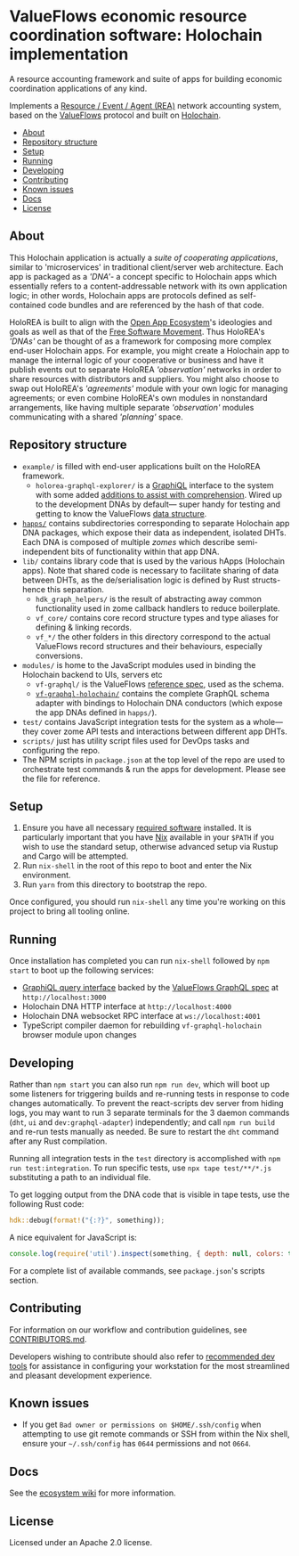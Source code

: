 # ValueFlows economic resource coordination software: Holochain implementation

A resource accounting framework and suite of apps for building economic coordination applications of any kind.

Implements a [Resource / Event / Agent (REA)](https://en.wikipedia.org/wiki/Resources,_events,_agents_(accounting_model)) network accounting system, based on the [ValueFlows](https://valueflo.ws/) protocol and built on [Holochain](https://holochain.org/).

<!-- MarkdownTOC -->

- [About](#about)
- [Repository structure](#repository-structure)
- [Setup](#setup)
- [Running](#running)
- [Developing](#developing)
- [Contributing](#contributing)
- [Known issues](#known-issues)
- [Docs](#docs)
- [License](#license)

<!-- /MarkdownTOC -->

## About

This Holochain application is actually a *suite of cooperating applications*, similar to 'microservices' in traditional client/server web architecture. Each app is packaged as a *'DNA'*- a concept specific to Holochain apps which essentially refers to a content-addressable network with its own application logic; in other words, Holochain apps are protocols defined as self-contained code bundles and are referenced by the hash of that code.

HoloREA is built to align with the [Open App Ecosystem](https://github.com/open-app/)'s ideologies and goals as well as that of the [Free Software Movement](https://www.gnu.org/philosophy/free-software-intro.en.html). Thus HoloREA's *'DNAs'* can be thought of as a framework for composing more complex end-user Holochain apps. For example, you might create a Holochain app to manage the internal logic of your cooperative or business and have it publish events out to separate HoloREA *'observation'* networks in order to share resources with distributors and suppliers. You might also choose to swap out HoloREA's *'agreements'* module with your own logic for managing agreements; or even combine HoloREA's own modules in nonstandard arrangements, like having multiple separate *'observation'* modules communicating with a shared *'planning'* space.

## Repository structure

- `example/` is filled with end-user applications built on the HoloREA framework.
	- `holorea-graphql-explorer/` is a [GraphiQL](https://github.com/graphql/graphiql) interface to the system with some added [additions to assist with comprehension](https://github.com/OneGraph/graphiql-explorer-example). Wired up to the development DNAs by default&mdash; super handy for testing and getting to know the ValueFlows [data structure](https://github.com/valueflows/vf-graphql/).
- [`happs/`](happs/README.md) contains subdirectories corresponding to separate Holochain app DNA packages, which expose their data as independent, isolated DHTs. Each DNA is composed of multiple *zomes* which describe semi-independent bits of functionality within that app DNA.
- `lib/` contains library code that is used by the various hApps (Holochain apps). Note that shared code is necessary to facilitate sharing of data between DHTs, as the de/serialisation logic is defined by Rust structs- hence this separation.
	- `hdk_graph_helpers/` is the result of abstracting away common functionality used in zome callback handlers to reduce boilerplate.
	- `vf_core/` contains core record structure types and type aliases for defining & linking records.
	- `vf_*/` the other folders in this directory correspond to the actual ValueFlows record structures and their behaviours, especially conversions.
- `modules/` is home to the JavaScript modules used in binding the Holochain backend to UIs, servers etc
	- `vf-graphql/` is the ValueFlows [reference spec](https://github.com/valueflows/vf-graphql/), used as the schema.
	- [`vf-graphql-holochain/`](modules/vf-graphql-holochain/README.md) contains the complete GraphQL schema adapter with bindings to Holochain DNA conductors (which expose the app DNAs defined in `happs/`).
- `test/` contains JavaScript integration tests for the system as a whole&mdash; they cover zome API tests and interactions between different app DHTs.
- `scripts/` just has utility script files used for DevOps tasks and configuring the repo.
- The NPM scripts in `package.json` at the top level of the repo are used to orchestrate test commands & run the apps for development. Please see the file for reference.

## Setup

1. Ensure you have all necessary [required software](./CONTRIBUTORS.md#required-software) installed. It is particularly important that you have [Nix](https://nixos.org) available in your `$PATH` if you wish to use the standard setup, otherwise advanced setup via Rustup and Cargo will be attempted.
2. Run `nix-shell` in the root of this repo to boot and enter the Nix environment.
2. Run `yarn` from this directory to bootstrap the repo.

Once configured, you should run `nix-shell` any time you're working on this project to bring all tooling online.

## Running

Once installation has completed you can run `nix-shell` followed by `npm start` to boot up the following services:

- [GraphiQL query interface](example/holorea-graphql-explorer) backed by the [ValueFlows GraphQL spec](https://github.com/valueflows/vf-graphql/) at `http://localhost:3000`
- Holochain DNA HTTP interface at `http://localhost:4000`
- Holochain DNA websocket RPC interface at `ws://localhost:4001`
- TypeScript compiler daemon for rebuilding `vf-graphql-holochain` browser module upon changes

## Developing

Rather than `npm start` you can also run `npm run dev`, which will boot up some listeners for triggering builds and re-running tests in response to code changes automatically. To prevent the react-scripts dev server from hiding logs, you may want to run 3 separate terminals for the 3 daemon commands (`dht`, `ui` and `dev:graphql-adapter`) independently; and call `npm run build` and re-run tests manually as needed. Be sure to restart the `dht` command after any Rust compilation.

Running all integration tests in the `test` directory is accomplished with `npm run test:integration`. To run specific tests, use `npx tape test/**/*.js` substituting a path to an individual file.

To get logging output from the DNA code that is visible in tape tests, use the following Rust code:

```rust
hdk::debug(format!("{:?}", something));
```

A nice equivalent for JavaScript is:

```javascript
console.log(require('util').inspect(something, { depth: null, colors: true }))
```

For a complete list of available commands, see `package.json`'s scripts section.

## Contributing

For information on our workflow and contribution guidelines, see [CONTRIBUTORS.md](./CONTRIBUTORS.md).

Developers wishing to contribute should also refer to [recommended dev tools](./CONTRIBUTORS.md#recommended-dev-tools) for assistance in configuring your workstation for the most streamlined and pleasant development experience.

## Known issues

- If you get `Bad owner or permissions on $HOME/.ssh/config` when attempting to use git remote commands or SSH from within the Nix shell, ensure your `~/.ssh/config` has `0644` permissions and not `0664`.

## Docs

See the [ecosystem wiki](https://github.com/holo-rea/ecosystem/wiki/) for more information.

## License

Licensed under an Apache 2.0 license.

